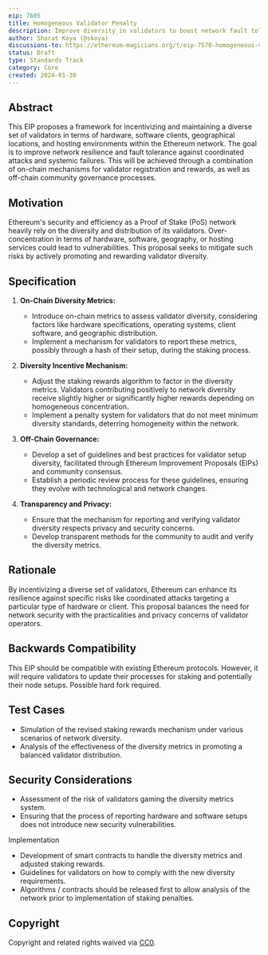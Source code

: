 ```yaml
---
eip: 7605
title: Homogeneous Validator Penalty
description: Improve diversity in validators to boost network fault tolerance.
author: Sharat Koya (@skoya)
discussions-to: https://ethereum-magicians.org/t/eip-7570-homogeneous-validator-diversity/18405
status: Draft
type: Standards Track
category: Core
created: 2024-01-30
---
```


## Abstract

This EIP proposes a framework for incentivizing and maintaining a diverse set of validators in terms of hardware, software clients, geographical locations, and hosting environments within the Ethereum network. The goal is to improve network resilience and fault tolerance against coordinated attacks and systemic failures. This will be achieved through a combination of on-chain mechanisms for validator registration and rewards, as well as off-chain community governance processes.

## Motivation

Ethereum's security and efficiency as a Proof of Stake (PoS) network heavily rely on the diversity and distribution of its validators. Over-concentration in terms of hardware, software, geography, or hosting services could lead to vulnerabilities. This proposal seeks to mitigate such risks by actively promoting and rewarding validator diversity.

## Specification

1. **On-Chain Diversity Metrics:**
   - Introduce on-chain metrics to assess validator diversity, considering factors like hardware specifications, operating systems, client software, and geographic distribution.
   - Implement a mechanism for validators to report these metrics, possibly through a hash of their setup, during the staking process.

2. **Diversity Incentive Mechanism:**
   - Adjust the staking rewards algorithm to factor in the diversity metrics. Validators contributing positively to network diversity receive slightly higher or significantly higher rewards depending on homogeneous concentration.
   - Implement a penalty system for validators that do not meet minimum diversity standards, deterring homogeneity within the network.

3. **Off-Chain Governance:**
   - Develop a set of guidelines and best practices for validator setup diversity, facilitated through Ethereum Improvement Proposals (EIPs) and community consensus.
   - Establish a periodic review process for these guidelines, ensuring they evolve with technological and network changes.

4. **Transparency and Privacy:**
   - Ensure that the mechanism for reporting and verifying validator diversity respects privacy and security concerns.
   - Develop transparent methods for the community to audit and verify the diversity metrics.

## Rationale

By incentivizing a diverse set of validators, Ethereum can enhance its resilience against specific risks like coordinated attacks targeting a particular type of hardware or client. This proposal balances the need for network security with the practicalities and privacy concerns of validator operators.

## Backwards Compatibility

This EIP should be compatible with existing Ethereum protocols. However, it will require validators to update their processes for staking and potentially their node setups.  Possible hard fork required.

## Test Cases

- Simulation of the revised staking rewards mechanism under various scenarios of network diversity.
- Analysis of the effectiveness of the diversity metrics in promoting a balanced validator distribution.

## Security Considerations

- Assessment of the risk of validators gaming the diversity metrics system.
- Ensuring that the process of reporting hardware and software setups does not introduce new security vulnerabilities.

Implementation

- Development of smart contracts to handle the diversity metrics and adjusted staking rewards.
- Guidelines for validators on how to comply with the new diversity requirements.
- Algorithms / contracts should be released first to allow analysis of the network prior to implementation of staking penalties.

## Copyright

Copyright and related rights waived via [CC0](../LICENSE.md).
